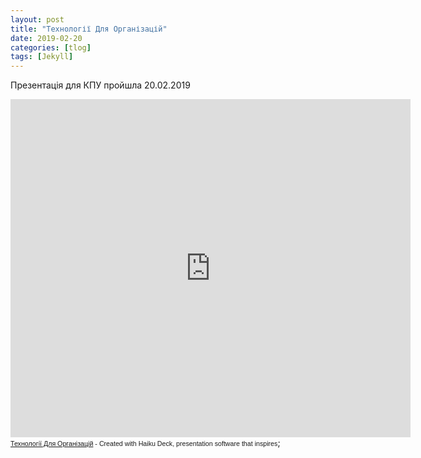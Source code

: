```yaml
---
layout: post
title: "Технології Для Організацій"
date: 2019-02-20
categories: [tlog]
tags: [Jekyll]
---
```


Презентація для КПУ пройшла 20.02.2019
<iframe src="https://www.haikudeck.com/e/66e7560c92/?isUrlHashEnabled=false&isPreviewEnabled=false&isHeaderVisible=false" width="640" height="541" frameborder="0" marginheight="0" marginwidth="0"></iframe><br/><span style="font-family: arial, sans-serif; font-size: 8pt;"><a title="Технології Для Організацій" href="https://www.haikudeck.com/p/66e7560c92">Технології Для Організацій</a> - Created with Haiku Deck, presentation software that inspires</span>;
